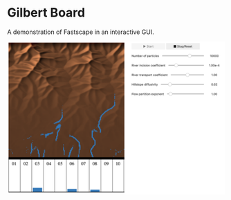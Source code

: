 # Gilbert Board

A demonstration of Fastscape in an interactive GUI.

![Gilbert Board](img/board.png "Gilbert Board in action")
